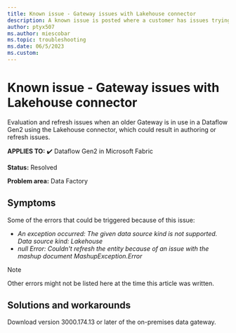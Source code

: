 ```yaml
---
title: Known issue - Gateway issues with Lakehouse connector
description: A known issue is posted where a customer has issues trying to refresh a dataflow that connects to a Lakehouse using a Gateway.
author: ptyx507
ms.author: miescobar
ms.topic: troubleshooting  
ms.date: 06/5/2023
ms.custom: 
---
```


# Known issue - Gateway issues with Lakehouse connector

Evaluation and refresh issues when an older Gateway is in use in a Dataflow Gen2 using the Lakehouse connector, which could result in authoring or refresh issues.

**APPLIES TO:** ✔️ Dataflow Gen2 in Microsoft Fabric

**Status:** Resolved

**Problem area:** Data Factory

## Symptoms

Some of the errors that could be triggered because of this issue:

* *An exception occurred: The given data source kind is not supported. Data source kind: Lakehouse*
* *null Error: Couldn't refresh the entity because of an issue with the mashup document MashupException.Error*

>[!Note]
>Other errors might not be listed here at the time this article was written.

## Solutions and workarounds

Download version 3000.174.13 or later of the on-premises data gateway.